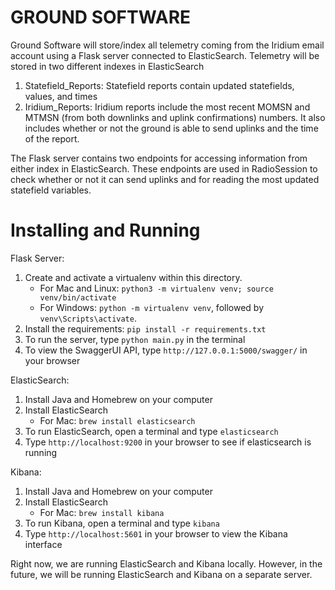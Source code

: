 # GROUND SOFTWARE

Ground Software will store/index all telemetry coming from the Iridium email account 
using a Flask server connected to ElasticSearch. Telemetry will be stored in two 
different indexes in ElasticSearch

1) Statefield_Reports: Statefield reports contain updated statefields, values, and times
2) Iridium_Reports: Iridium reports include the most recent MOMSN and MTMSN (from both downlinks
and uplink confirmations) numbers. It also includes whether or not the ground is able to send 
uplinks and the time of the report.

The Flask server contains two endpoints for accessing information from either index in ElasticSearch.
These endpoints are used in RadioSession to check whether or not it can send uplinks and for
reading the most updated statefield variables.

# Installing and Running

Flask Server:
1. Create and activate a virtualenv within this directory.
    - For Mac and Linux: `python3 -m virtualenv venv; source venv/bin/activate`
    - For Windows: `python -m virtualenv venv`, followed by `venv\Scripts\activate`.
2. Install the requirements: `pip install -r requirements.txt`
3. To run the server, type `python main.py` in the terminal
4. To view the SwaggerUI API, type `http://127.0.0.1:5000/swagger/` in your browser

ElasticSearch:
1. Install Java and Homebrew on your computer
2. Install ElasticSearch
    - For Mac: `brew install elasticsearch`
3. To run ElasticSearch, open a terminal and type `elasticsearch`
4. Type `http://localhost:9200` in your browser to see if elasticsearch is running

Kibana:
1. Install Java and Homebrew on your computer
2. Install ElasticSearch
    - For Mac: `brew install kibana`
3. To run Kibana, open a terminal and type `kibana`
4. Type `http://localhost:5601` in your browser to view the Kibana interface

Right now, we are running ElasticSearch and Kibana locally. However, in the future,
we will be running ElasticSearch and Kibana on a separate server.